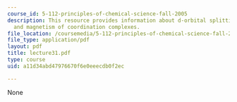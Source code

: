 ```yaml
---
course_id: 5-112-principles-of-chemical-science-fall-2005
description: This resource provides information about d-orbital splitting diagrams,
  and magnetism of coordination complexes.
file_location: /coursemedia/5-112-principles-of-chemical-science-fall-2005/a11d34abd47976670f6e0eeecdb0f2ec_lecture31.pdf
file_type: application/pdf
layout: pdf
title: lecture31.pdf
type: course
uid: a11d34abd47976670f6e0eeecdb0f2ec

---
```

None